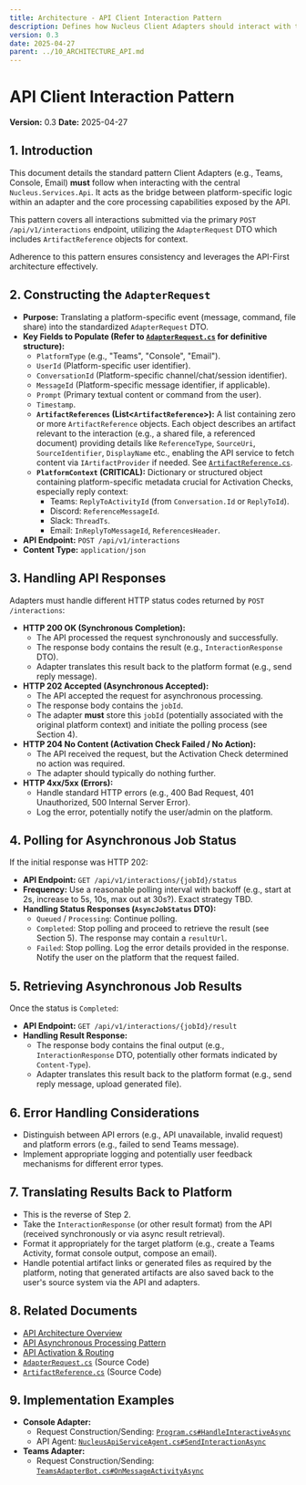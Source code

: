 ```yaml
---
title: Architecture - API Client Interaction Pattern
description: Defines how Nucleus Client Adapters should interact with the Nucleus API Service using AdapterRequest and ArtifactReferences, including request construction, response handling (sync/async), and polling.
version: 0.3
date: 2025-04-27
parent: ../10_ARCHITECTURE_API.md
---
```


# API Client Interaction Pattern

**Version:** 0.3
**Date:** 2025-04-27

## 1. Introduction

This document details the standard pattern Client Adapters (e.g., Teams, Console, Email) **must** follow when interacting with the central `Nucleus.Services.Api`. It acts as the bridge between platform-specific logic within an adapter and the core processing capabilities exposed by the API.

This pattern covers all interactions submitted via the primary `POST /api/v1/interactions` endpoint, utilizing the `AdapterRequest` DTO which includes `ArtifactReference` objects for context.

Adherence to this pattern ensures consistency and leverages the API-First architecture effectively.

## 2. Constructing the `AdapterRequest`

*   **Purpose:** Translating a platform-specific event (message, command, file share) into the standardized `AdapterRequest` DTO.
*   **Key Fields to Populate (Refer to [`AdapterRequest.cs`](../../../src/Nucleus.Abstractions/Models/AdapterRequest.cs) for definitive structure):**
    *   `PlatformType` (e.g., "Teams", "Console", "Email").
    *   `UserId` (Platform-specific user identifier).
    *   `ConversationId` (Platform-specific channel/chat/session identifier).
    *   `MessageId` (Platform-specific message identifier, if applicable).
    *   `Prompt` (Primary textual content or command from the user).
    *   `Timestamp`.
    *   **`ArtifactReferences` (List<`ArtifactReference`>):** A list containing zero or more `ArtifactReference` objects. Each object describes an artifact relevant to the interaction (e.g., a shared file, a referenced document) providing details like `ReferenceType`, `SourceUri`, `SourceIdentifier`, `DisplayName` etc., enabling the API service to fetch content via `IArtifactProvider` if needed. See [`ArtifactReference.cs`](../../../src/Nucleus.Abstractions/Models/ArtifactReference.cs).
    *   **`PlatformContext` (CRITICAL):** Dictionary or structured object containing platform-specific metadata crucial for Activation Checks, especially reply context:
        *   Teams: `ReplyToActivityId` (from `Conversation.Id` or `ReplyToId`).
        *   Discord: `ReferenceMessageId`.
        *   Slack: `ThreadTs`.
        *   Email: `InReplyToMessageId`, `ReferencesHeader`.
*   **API Endpoint:** `POST /api/v1/interactions`
*   **Content Type:** `application/json`

## 3. Handling API Responses

Adapters must handle different HTTP status codes returned by `POST /interactions`:

*   **HTTP 200 OK (Synchronous Completion):**
    *   The API processed the request synchronously and successfully.
    *   The response body contains the result (e.g., `InteractionResponse` DTO).
    *   Adapter translates this result back to the platform format (e.g., send reply message).
*   **HTTP 202 Accepted (Asynchronous Accepted):**
    *   The API accepted the request for asynchronous processing.
    *   The response body contains the `jobId`.
    *   The adapter **must** store this `jobId` (potentially associated with the original platform context) and initiate the polling process (see Section 4).
*   **HTTP 204 No Content (Activation Check Failed / No Action):**
    *   The API received the request, but the Activation Check determined no action was required.
    *   The adapter should typically do nothing further.
*   **HTTP 4xx/5xx (Errors):**
    *   Handle standard HTTP errors (e.g., 400 Bad Request, 401 Unauthorized, 500 Internal Server Error).
    *   Log the error, potentially notify the user/admin on the platform.

## 4. Polling for Asynchronous Job Status

If the initial response was HTTP 202:

*   **API Endpoint:** `GET /api/v1/interactions/{jobId}/status`
*   **Frequency:** Use a reasonable polling interval with backoff (e.g., start at 2s, increase to 5s, 10s, max out at 30s?). Exact strategy TBD.
*   **Handling Status Responses (`AsyncJobStatus` DTO):**
    *   `Queued` / `Processing`: Continue polling.
    *   `Completed`: Stop polling and proceed to retrieve the result (see Section 5). The response may contain a `resultUrl`.
    *   `Failed`: Stop polling. Log the error details provided in the response. Notify the user on the platform that the request failed.

## 5. Retrieving Asynchronous Job Results

Once the status is `Completed`:

*   **API Endpoint:** `GET /api/v1/interactions/{jobId}/result`
*   **Handling Result Response:**
    *   The response body contains the final output (e.g., `InteractionResponse` DTO, potentially other formats indicated by `Content-Type`).
    *   Adapter translates this result back to the platform format (e.g., send reply message, upload generated file).

## 6. Error Handling Considerations

*   Distinguish between API errors (e.g., API unavailable, invalid request) and platform errors (e.g., failed to send Teams message).
*   Implement appropriate logging and potentially user feedback mechanisms for different error types.

## 7. Translating Results Back to Platform

*   This is the reverse of Step 2.
*   Take the `InteractionResponse` (or other result format) from the API (received synchronously or via async result retrieval).
*   Format it appropriately for the target platform (e.g., create a Teams Activity, format console output, compose an email).
*   Handle potential artifact links or generated files as required by the platform, noting that generated artifacts are also saved back to the user's source system via the API and adapters.

## 8. Related Documents

*   [API Architecture Overview](../10_ARCHITECTURE_API.md)
*   [API Asynchronous Processing Pattern](../10_ARCHITECTURE_API.md#6-asynchronous-processing-pattern)
*   [API Activation & Routing](./Processing/Orchestration/ARCHITECTURE_ORCHESTRATION_ROUTING.md)
*   [`AdapterRequest.cs`](../../../src/Nucleus.Abstractions/Models/AdapterRequest.cs) (Source Code)
*   [`ArtifactReference.cs`](../../../src/Nucleus.Abstractions/Models/ArtifactReference.cs) (Source Code)

## 9. Implementation Examples

*   **Console Adapter:**
    *   Request Construction/Sending: [`Program.cs#HandleInteractiveAsync`](../../../src/Nucleus.Infrastructure/Adapters/Nucleus.Adapters.Console/Program.cs)
    *   API Agent: [`NucleusApiServiceAgent.cs#SendInteractionAsync`](../../../src/Nucleus.Infrastructure/Adapters/Nucleus.Adapters.Console/Services/NucleusApiServiceAgent.cs)
*   **Teams Adapter:**
    *   Request Construction/Sending: [`TeamsAdapterBot.cs#OnMessageActivityAsync`](../../../src/Nucleus.Infrastructure/Adapters/Nucleus.Adapters.Teams/TeamsAdapterBot.cs)
